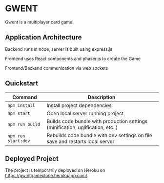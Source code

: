 # GWENT

Gwent is a multiplayer card game!

## Application Architecture

Backend runs in node, server is built using express.js

Frontend uses React components and phaser.js to create the Game

Frontend/Backend communication via web sockets


## Quickstart

| Command | Description |
|---------|-------------|
| `npm install` | Install project dependencies |
| `npm start` | Open local server running project |
| `npm run build` | Builds code bundle with production settings (minification, uglification, etc..) |
| `npm run start:dev` | Rebuilds code bundle with dev settings on file save and restarts local server |

## Deployed Project

The project is temporarily deployed on Heroku on https://gwintgameclone.herokuapp.com/
